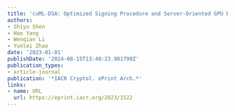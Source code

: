 ```yaml
---
title: 'cuML-DSA: Optimized Signing Procedure and Server-Oriented GPU Design for ML-DSA'
authors:
- Shiyu Shen
- Hao Yang
- Wenqian Li
- Yunlei Zhao
date: '2023-01-01'
publishDate: '2024-08-15T13:48:23.981799Z'
publication_types:
- article-journal
publication: '*IACR Cryptol. ePrint Arch.*'
links:
- name: URL
  url: https://eprint.iacr.org/2023/1522
---
```

